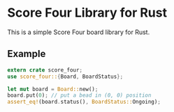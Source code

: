# Score Four Library for Rust
This is a simple Score Four board library for Rust.

## Example
```rust
extern crate score_four;
use score_four::{Board, BoardStatus};

let mut board = Board::new();
board.put(0); // put a bead in (0, 0) position
assert_eq!(board.status(), BoardStatus::Ongoing);
```
